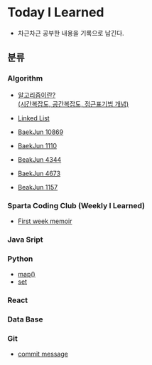 # Today I Learned

* 차근차근 공부한 내용을 기록으로 남긴다.


<!-- ## 작성 규칙 -->




## 분류

### Algorithm
* [알고리즘이란? <br>(시간복잡도, 공간복잡도, 점근표기법 개념)](https://github.com/DabinLim/Today-I-Learned/blob/master/Algorithm/algorithmis.md)

* [Linked List](https://github.com/DabinLim/Today-I-Learned/blob/master/Algorithm/linked_list.md)

* [BaekJun 10869](https://github.com/DabinLim/Today-I-Learned/blob/master/Algorithm/problem10869.md)

* [BaekJun 1110](https://github.com/DabinLim/Today-I-Learned/blob/master/Algorithm/problem1110.md)

* [BeakJun 4344](https://github.com/DabinLim/Today-I-Learned/blob/master/Algorithm/problem4344.md)

* [BaekJun 4673](https://github.com/DabinLim/Today-I-Learned/blob/master/Algorithm/problem4673.md)

* [BeakJun 1157](https://github.com/DabinLim/Today-I-Learned/blob/master/Algorithm/problem1157.md)
### Sparta Coding Club (Weekly I Learned)

* [First week memoir](https://github.com/DabinLim/Today-I-Learned/blob/master/Sparta_Coding_Club/first_week_memoir.md)

### Java Sript

### Python
* [map()](https://github.com/DabinLim/Today-I-Learned/blob/master/Python/map().md)
* [set](https://github.com/DabinLim/Today-I-Learned/blob/master/Python/set.md)

### React

### Data Base

### Git
* [commit message](https://github.com/DabinLim/Today-I-Learned/blob/master/Git/commit_message.md)